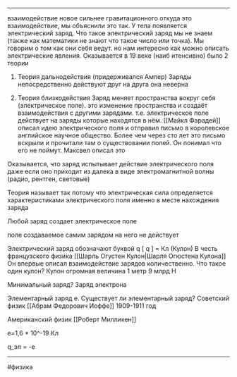* * *



взаимодействие новое сильнее гравитационного 
откуда это взаимодействие, мы объяснили это так. У тела появляется электрический заряд. Что такое электрический заряд мы не знаем (также как математики не знают что такое число или точка). Мы говорим о том как они себя ведут. но нам интересно как можно описать электрические явления. Оказывается в 19 веке (наиб итенсивно) было 2 теории

1. Теория дальнодействия (придерживался Ампер)
	Заряды непосредственно действуют друг на друга
	она неверна

2. Теория близкодействия
	Заряд меняет пространства вокруг себя (электрическое поле). это изменение пространства и создаёт взаимодействия с другими зарядами.  т.е. электрическое поле действует на заряды которые находятся в нём. 
	[[Майкл Фарадей]] описал идею электрического поля и отправил письмо в королевское английское научное общество. Более чем через сто лет это письмо вскрыли и прочитали там о существовании полей. Он понимал что его не поймут.
Максвел описал это

Оказывается, что заряд испытывает действие электрического поля даже если оно приходит из далека в виде электромагнитной волны (радио, рентген, световые)

Теория называет так потому что электрическая сила определяется характеристиками электрического поля именно в месте нахождения заряда

Любой заряд создает электрическое поле

поле создаваемое самим зарядом на него не действует

Электрический заряд обозначают буквой q [ q ] = Кл (Кулон)
В честь французского физика [[Шарль Огустен Кулон|Шарля Огюстена Кулона]] 
Он впервые описал взаимодействие зарядов количественно. 
Что такое один кулон? Кулон огромная величина 1 метр 9 млрд Н

Минимальный заряд? Заряд электрона

Элементарный заряд е. Существует ли элементарный заряд?
Советский физик [[Абрам Федорович Иоффе]] 1909-1911 год

Американский физик [[Роберт Милликен]]

е=1,6 * 10^-19 Кл

q_эл = -е


* * *
#физика 